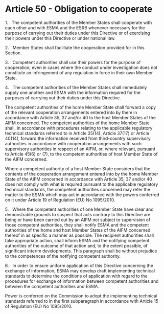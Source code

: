 # Article 50 - Obligation to cooperate


1.   The competent authorities of the Member States shall cooperate with each other and with ESMA and the ESRB whenever necessary for the purpose of carrying out their duties under this Directive or of exercising their powers under this Directive or under national law.

2.   Member States shall facilitate the cooperation provided for in this Section.

3.   Competent authorities shall use their powers for the purpose of cooperation, even in cases where the conduct under investigation does not constitute an infringement of any regulation in force in their own Member State.

4.   The competent authorities of the Member States shall immediately supply one another and ESMA with the information required for the purposes of carrying out their duties under this Directive.

The competent authorities of the home Member State shall forward a copy of the relevant cooperation arrangements entered into by them in accordance with Article 35, 37 and/or 40 to the host Member States of the AIFM concerned. The competent authorities of the home Member State shall, in accordance with procedures relating to the applicable regulatory technical standards referred to in Article 35(14), Article 37(17) or Article 40(14), forward the information received from third-country supervisory authorities in accordance with cooperation arrangements with such supervisory authorities in respect of an AIFM, or, where relevant, pursuant to Article 45(6) or (7), to the competent authorities of host Member State of the AIFM concerned.

Where a competent authority of a host Member State considers that the contents of the cooperation arrangement entered into by the home Member State of the AIFM concerned in accordance with Article 35, 37 and/or 40 does not comply with what is required pursuant to the applicable regulatory technical standards, the competent authorities concerned may refer the matter to the ESMA which may act in accordance with the powers conferred on it under Article 19 of Regulation (EU) No 1095/2010.

5.   Where the competent authorities of one Member State have clear and demonstrable grounds to suspect that acts contrary to this Directive are being or have been carried out by an AIFM not subject to supervision of those competent authorities, they shall notify ESMA and the competent authorities of the home and host Member States of the AIFM concerned thereof in as specific a manner as possible. The recipient authorities shall take appropriate action, shall inform ESMA and the notifying competent authorities of the outcome of that action and, to the extent possible, of significant interim developments. This paragraph shall be without prejudice to the competences of the notifying competent authority.

6.   In order to ensure uniform application of this Directive concerning the exchange of information, ESMA may develop draft implementing technical standards to determine the conditions of application with regard to the procedures for exchange of information between competent authorities and between the competent authorities and ESMA.

Power is conferred on the Commission to adopt the implementing technical standards referred to in the first subparagraph in accordance with Article 15 of Regulation (EU) No 1095/2010.
